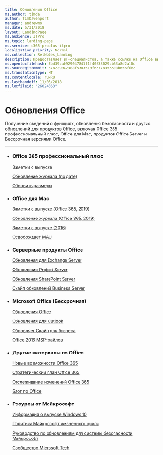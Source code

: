 ```yaml
---
title: Обновления Office
ms.author: timda
author: TimDavenport
manager: andrewmo
ms.date: 5/31/2018
layout: LandingPage
ms.audience: ITPro
ms.topic: landing-page
ms.service: o365-proplus-itpro
localization_priority: Normal
ms.collection: RelNotes_Landing
description: Предоставляет ИТ-специалистов, а также ссылки на Office выпуска контент для Office 365 профессиональный плюс, Office для Mac, Бессрочная Office и Office Server продуктов
ms.openlocfilehash: 7bd39ca0929047841f1f40333029cb63a8d2a10c
ms.sourcegitcommit: 6782299423eaf5303519f637783555eab656fde2
ms.translationtype: MT
ms.contentlocale: ru-RU
ms.lasthandoff: 11/06/2018
ms.locfileid: "26024563"
---
```

# <a name="office-updates"></a>Обновления Office

  
Получение сведений о функциях, обновления безопасности и других обновлений для продуктов Office, включая Office 365 профессиональный плюс, Office для Mac, продуктов Office Server и Бессрочная версиями Office.
  

---

<ul class="panelContent cardsW">
    <li>
        <div class="cardSize">
            <div class="cardPadding">
                <div class="card">
                    <div class="cardText">
                        <h3>Office 365 профессиональный плюс</h3>
                        <p><a href="release-notes-office365-proplus.md">Заметки о выпуске</a></p>
                        <p><a href="update-history-office365-proplus-by-date.md">Обновление журнала (по дате)</a></p>
                        <p><a href="download-sizes-office365-proplus-updates.md">Обновить размеры</a></p>
                    </div>
                </div>
            </div>
        </div>
    </li>
    <li>
        <div class="cardSize">
            <div class="cardPadding">
                <div class="card">
                    <div class="cardText">
                        <h3>Office для Mac</h3>
                        <p><a href="release-notes-office-for-mac.md">Заметки о выпуске (Office 365, 2019)</a></p>
                        <p><a href="update-history-office-for-mac.md">Обновление журнала (Office 365, 2019)</a></p>
                        <p><a href="release-notes-office-2016-mac.md">Заметки о выпуске (2016)</a></p>
                        <p><a href="release-history-microsoft-autoupdate.md">Освобождает MAU</a></p>
                     </div>
                </div>
            </div>
        </div>
    </li>
    <li>
        <div class="cardSize">
            <div class="cardPadding">
                <div class="card">
                    <div class="cardText">
                        <h3>Серверные продукты Office</h3>
                        <p><a href="https://docs.microsoft.com/Exchange/new-features/build-numbers-and-release-dates">Обновления для Exchange Server</a></p>
                        <p><a href="project-server-updates.md">Обновление Project Server</a></p>
                        <p><a href="sharepoint-updates.md">Обновления SharePoint Server</a></p>
                        <p><a href="https://docs.microsoft.com/SkypeForBusiness/sfb-server-updates">Скайп обновлений Business Server</a></p>
               </div>
                </div>
            </div>
        </div> 
    </li>
</ul>  


<ul class="panelContent cardsW">
    <li>
        <div class="cardSize">
            <div class="cardPadding">
                <div class="card">
                    <div class="cardText">
                        <h3>Microsoft Office (Бессрочная)</h3>
                            <p><a href="office-updates-msi.md">Обновления Office</a></p>
                            <p><a href="outlook-updates-msi.md">Обновления для Outlook</a></p>
                            <p><a href="https://docs.microsoft.com/SkypeForBusiness/sfb-client-updates">Обновляет Скайп для бизнеса</a></p>
                            <p><a href="msp-files-office-2016.md">Office 2016 MSP-файлов</a></p>
                    </div>
                </div>
            </div>
        </div>
    </li>
    <li>
        <div class="cardSize">
            <div class="cardPadding">
                <div class="card">
                    <div class="cardText">
                        <h3>Другие материалы по Office</h3>
                            <p><a href="https://support.office.com/article/95c8d81d-08ba-42c1-914f-bca4603e1426">Новые возможности Office 365</a></p>
                            <p><a href="https://www.microsoft.com/microsoft-365/roadmap?rtc=2&filters=O365">Стратегический план Office 365</a></p>
                            <p><a href="https://support.office.com/article/719f4904-cbdd-4889-a0cf-fbd7837dfecd">Отслеживание изменений Office 365</a></p>
                            <p><a href="https://www.microsoft.com/microsoft-365/blog/office/">Блог по Office</a></p>
                    </div>
                </div>
            </div>
        </div>
    </li>
    <li>
        <div class="cardSize">
            <div class="cardPadding">
                <div class="card">
                    <div class="cardText">
                        <h3>Ресурсы от Майкрософт</h3>
                            <p><a href="https://www.microsoft.com/itpro/windows-10/release-information">Информация о выпуске Windows 10</a></p>
                            <p><a href="https://support.microsoft.com/lifecycle">Политика Майкрософт жизненного цикла</a></p>
                            <p><a href="https://portal.msrc.microsoft.com/">Руководство по обновлениям для системы безопасности Майкрософт</a></p>
                            <p><a href="https://techcommunity.microsoft.com/">Сообщество Microsoft Tech</a></p>
                    </div>
                </div>
            </div>
        </div>
    </li>
</ul>  

